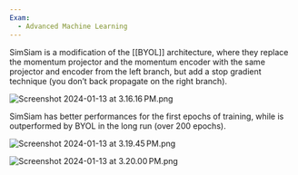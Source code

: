 ```yaml
---
Exam:
  - Advanced Machine Learning
---
```

SimSiam is a modification of the [[BYOL]] architecture, where they replace the momentum projector and the momentum encoder with the same projector and encoder from the left branch, but add a stop gradient technique (you don’t back propagate on the right branch).

![Screenshot 2024-01-13 at 3.16.16 PM.png](Screenshot_2024-01-13_at_3.16.16_PM.png)

SimSiam has better performances for the first epochs of training, while is outperformed by BYOL in the long run (over 200 epochs).

![Screenshot 2024-01-13 at 3.19.45 PM.png](Screenshot_2024-01-13_at_3.19.45_PM.png)

![Screenshot 2024-01-13 at 3.20.00 PM.png](Screenshot_2024-01-13_at_3.20.00_PM.png)

